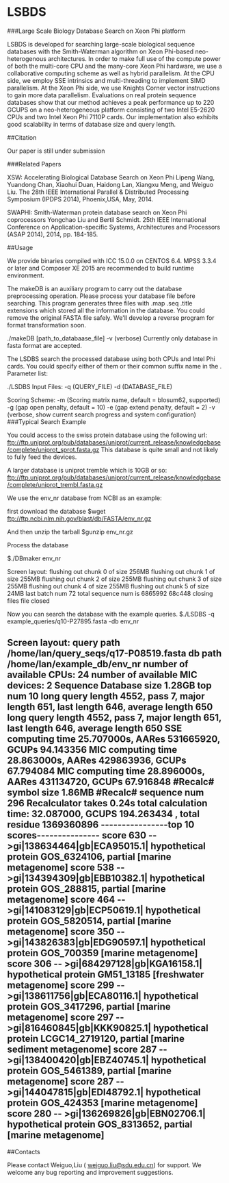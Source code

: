 # LSBDS
###Large Scale Biology Database Search on Xeon Phi platform

LSBDS is developed for searching large-scale biological sequence databases with the Smith-Waterman algorithm on Xeon Phi-based neo-heterogenous architectures. In order to make full use of the compute power of both the multi-core CPU and the many-core Xeon Phi hardware, we use a collaborative computing scheme as well as hybrid parallelism. At the CPU side, we employ SSE intrinsics and multi-threading to implement SIMD parallelism. At the Xeon Phi side, we use Knights Corner vector instructions to gain more data parallelism. Evaluations on real protein sequence databases show that our method achieves a peak performance up to 220 GCUPS on a neo-heterogeneous platform consisting of two Intel E5-2620 CPUs and two Intel Xeon Phi 7110P cards. Our implementation also exhibits good scalability in terms of database size and query length.

##Citation

Our paper is still under submission

###Related Papers

XSW: Accelerating Biological Database Search on Xeon Phi
Lipeng Wang, Yuandong Chan, Xiaohui Duan, Haidong Lan, Xiangxu Meng, and Weiguo Liu.
The 28th IEEE International Parallel & Distributed Processing Symposium (IPDPS 2014), Phoenix,USA, May, 2014.

SWAPHI: Smith-Waterman protein database search on Xeon Phi coprocessors
Yongchao Liu and Bertil Schmidt. 25th IEEE International Conference on Application-specific Systems, Architectures and Processors (ASAP 2014), 2014, pp. 184-185.

##Usage

We provide binaries compiled with ICC 15.0.0 on CENTOS 6.4. MPSS 3.3.4 or later and Composer XE 2015 are recommended to build runtime environment.

The makeDB is an auxiliary program to carry out the database preprocessing operation. Please process your database file before searching.
This program generates three files with .map .seq .title extensions which stored all the information in the database. You could remove the original FASTA file safely. We'll develop a reverse program for format transformation soon.

./makeDB [path_to_databaase_file]
-v (verbose)
Currently only database in fasta format are accepted.

The LSDBS search the processed database using both CPUs and Intel Phi cards.  You could specify either of them or their common suffix name in the .
Parameter list:

./LSDBS 
Input Files:
-q <str> (QUERY_FILE) 
-d (DATABASE_FILE)

Scoring Scheme:
-m <str> (Scoring matrix name, default = blosum62, supported)
-g <int> (gap open penalty, default = 10)
-e <int> (gap extend penalty, default = 2)
-v       (verbose, show current search progress and system configuration)
###Typical Search Example

You could access to the swiss protein database using the following url:
ftp://ftp.uniprot.org/pub/databases/uniprot/current_release/knowledgebase/complete/uniprot_sprot.fasta.gz
This database is quite small and not likely to fully feed the devices.

A larger database is uniprot tremble which is 10GB or so:
ftp://ftp.uniprot.org/pub/databases/uniprot/current_release/knowledgebase/complete/uniprot_trembl.fasta.gz

We use the env_nr database from NCBI as an example:

first download the database
$wget ftp://ftp.ncbi.nlm.nih.gov/blast/db/FASTA/env_nr.gz

And then unzip the tarball
$gunzip env_nr.gz

Process the database

$./DBmaker env_nr

Screen layout:
flushing out chunk 0 of size 256MB
flushing out chunk 1 of size 255MB
flushing out chunk 2 of size 255MB
flushing out chunk 3 of size 255MB
flushing out chunk 4 of size 255MB
flushing out chunk 5 of size 24MB
last batch num 72
total sequence num is 6865992 68c448
closing files
file closed


Now you can search the database with the example queries.
$./LSDBS -q example_queries/q10-P27895.fasta -db env_nr

Screen layout:
query path /home/lan/query_seqs/q17-P08519.fasta
db path /home/lan/example_db/env_nr
number of available CPUs: 24
number of available MIC devices: 2
Sequence Database size 1.28GB
top num 10
long query length 4552, pass 7, major length 651, last length 646, average length 650
long query length 4552, pass 7, major length 651, last length 646, average length 650
SSE computing time 25.707000s, AARes 531665920, GCUPs 94.143356
MIC computing time 28.863000s, AARes 429863936, GCUPs 67.794084
MIC computing time 28.896000s, AARes 431134720, GCUPs 67.916848
\#Recalc# symbol size 1.86MB
\#Recalc# sequence num 296
Recalculator takes 0.24s
total calculation time: 32.087000, GCUPS 194.263434
, total residue 1369360896
----------------top 10 scores---------------
score 630 -- >gi|138634464|gb|ECA95015.1| hypothetical protein GOS_6324106, partial [marine metagenome]
score 538 -- >gi|134394309|gb|EBB10382.1| hypothetical protein GOS_288815, partial [marine metagenome]
score 464 -- >gi|141083129|gb|ECP50619.1| hypothetical protein GOS_5820514, partial [marine metagenome]
score 350 -- >gi|143826383|gb|EDG90597.1| hypothetical protein GOS_700359 [marine metagenome]
score 306 -- >gi|684297128|gb|KGA16158.1| hypothetical protein GM51_13185 [freshwater metagenome]
score 299 -- >gi|138611756|gb|ECA80116.1| hypothetical protein GOS_3417296, partial [marine metagenome]
score 297 -- >gi|816460845|gb|KKK90825.1| hypothetical protein LCGC14_2719120, partial [marine sediment metagenome]
score 287 -- >gi|138400420|gb|EBZ40745.1| hypothetical protein GOS_5461389, partial [marine metagenome]
score 287 -- >gi|144047815|gb|EDI48792.1| hypothetical protein GOS_424353 [marine metagenome]
score 280 -- >gi|136269826|gb|EBN02706.1| hypothetical protein GOS_8313652, partial [marine metagenome]
--------------------------------------------

##Contacts

Please contact Weiguo,Liu ( weiguo.liu@sdu.edu.cn) for support. We welcome any bug reporting and improvement suggestions.
